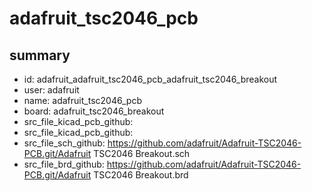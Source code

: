 # adafruit_tsc2046_pcb
 
## summary 
* id: adafruit_adafruit_tsc2046_pcb_adafruit_tsc2046_breakout
* user: adafruit
* name: adafruit_tsc2046_pcb
* board: adafruit_tsc2046_breakout
* src_file_kicad_pcb_github: 
* src_file_kicad_pcb_github: 
* src_file_sch_github: https://github.com/adafruit/Adafruit-TSC2046-PCB.git/Adafruit TSC2046 Breakout.sch
* src_file_brd_github: https://github.com/adafruit/Adafruit-TSC2046-PCB.git/Adafruit TSC2046 Breakout.brd



